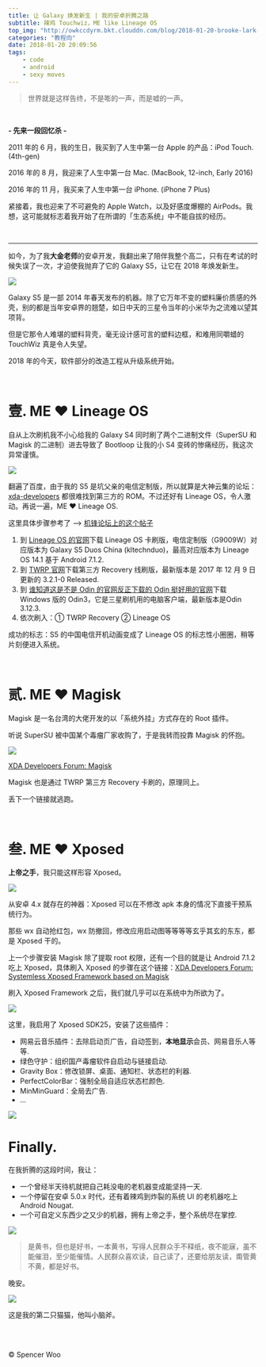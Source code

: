 ```yaml
---
title: 让 Galaxy 焕发新生 | 我的安卓折腾之路
subtitle: 辣鸡 Touchwiz，ME like Lineage OS
top_img: "http://owkccdyrm.bkt.clouddn.com/blog/2018-01-20-brooke-lark-3855071.jpg"
categories: "教程向"
date: 2018-01-20 20:09:56
tags:
    - code
    - android
    - sexy moves
---
```


> 世界就是这样告终，不是嘭的一声，而是嘘的一声。

<br>

**- 先来一段回忆杀 -**

2011 年的 6 月，我的生日，我买到了人生中第一台 Apple 的产品：iPod Touch. (4th-gen)

2016 年的 8 月，我迎来了人生中第一台 Mac. (MacBook, 12-inch, Early 2016)

2016 年的 11 月，我买来了人生中第一台 iPhone. (iPhone 7 Plus)

紧接着，我也迎来了不可避免的 Apple Watch，以及好感度爆棚的 AirPods。我想，这可能就标志着我开始了在所谓的「生态系统」中不能自拔的经历。

<br>

---

如今，为了我**大金老师**的安卓开发，我翻出来了陪伴我整个高二，只有在考试的时候失误了一次，才迫使我抛弃了它的 Galaxy S5，让它在 2018 年焕发新生。

![](http://owkccdyrm.bkt.clouddn.com/blog/2018-01-20-S5.JPG)

Galaxy S5 是一部 2014 年春天发布的机器。除了它万年不变的塑料廉价质感的外壳，别的都是当年安卓界的翘楚，如日中天的三星令当年的小米华为之流难以望其项背。

但是它那令人难堪的塑料背壳，毫无设计感可言的塑料边框，和难用同嚼蜡的 TouchWiz 真是令人失望。

2018 年的今天，软件部分的改造工程从升级系统开始。

<br>

# 壹. ME :heart: Lineage OS

自从上次刷机我不小心给我的 Galaxy S4 同时刷了两个二进制文件（SuperSU 和 Magisk 的二进制）进去导致了 Bootloop 让我的小 S4 变砖的惨痛经历，我这次异常谨慎。

![](http://owkccdyrm.bkt.clouddn.com/blog/2018-01-20-S5_WholeView.JPG)

翻遍了百度，由于我的 S5 是坑父亲的电信定制版，所以就算是大神云集的论坛：[xda-developers](http://www.xda-developers.com) 都很难找到第三方的 ROM。不过还好有 Lineage OS，令人激动。再说一遍，ME :heart: Lineage OS.

这里具体步骤参考了 —> [机锋论坛上的这个帖子](http://bbs.gfan.com/forum.php?mod=viewthread&tid=9153633)

1. 到  [Lineage OS 的官网](http://www.lineageosdownloads.com/lineage-os-rom-downloads-build-status)下载 Lineage OS 卡刷版，电信定制版（G9009W）对应版本为 Galaxy S5 Duos China (kltechnduo)，最高对应版本为 Lineage OS 14.1 基于 Android 7.1.2.
2. 到 [TWRP 官网](http://twrp.me)下载第三方 Recovery 线刷版，最新版本是 2017 年 12 月 9 日更新的 3.2.1-0 Released.
3. 到 [谁知道这是不是 Odin 的官网反正下载的 Odin 挺好用的官网](http://odindownload.com)下载 Windows 版的 Odin3，它是三星刷机用的电脑客户端，最新版本是Odin 3.12.3.
4. 依次刷入：① TWRP Recovery ② Lineage OS

成功的标志：S5 的中国电信开机动画变成了 Lineage OS 的标志性小圈圈，稍等片刻便进入系统。

<br>

# 贰. ME :heart: Magisk

Magisk 是一名台湾的大佬开发的以「系统外挂」方式存在的 Root 插件。

听说 SuperSU 被中国某个毒瘤厂家收购了，于是我转而投靠 Magisk 的怀抱。

![](http://owkccdyrm.bkt.clouddn.com/blog/2018-01-20-S5_SystemInfo.JPG)

[XDA Developers Forum: Magisk](http://forum.xda-developers.com/apps/magisk)

Magisk 也是通过 TWRP 第三方 Recovery 卡刷的，原理同上。

丢下一个链接就逃跑。

<br>

# 叁. ME :heart: Xposed

**上帝之手**，我只能这样形容 Xposed。

![](http://owkccdyrm.bkt.clouddn.com/blog/2018-01-20-S5-xposed-magisk.jpg)

从安卓 4.x 就存在的神器：Xposed 可以在不修改 apk 本身的情况下直接干预系统行为。

那些 wx 自动抢红包，wx 防撤回，修改应用启动图等等等等玄乎其玄的东东，都是 Xposed 干的。

上一个步骤安装 Magisk 除了提取 root 权限，还有一个目的就是让 Android 7.1.2 吃上 Xposed，具体刷入 Xposed 的步骤在这个链接：[XDA Developers Forum: Systemless Xposed Framework based on Magisk](http://forum.xda-developers.com/xposed/unofficial-systemless-xposed-t3388268)

刷入 Xposed Framework 之后，我们就几乎可以在系统中为所欲为了。

![](http://owkccdyrm.bkt.clouddn.com/blog/2018-01-20-S5_Xposed_NeteaseMusic.JPG)

这里，我启用了 Xposed SDK25，安装了这些插件：

- 网易云音乐插件：去除启动页广告，自动签到，**本地显示**会员、网易音乐人等等.
- 绿色守护：组织国产毒瘤软件自启动与链接启动.
- Gravity Box：修改锁屏、桌面、通知栏、状态栏的利器.
- PerfectColorBar：强制全局自适应状态栏颜色.
- MinMinGuard：全局去广告.
- ...

![](http://owkccdyrm.bkt.clouddn.com/blog/2018-01-20-xposed%20framework.jpg)

# Finally.

在我折腾的这段时间，我让：

- 一个曾经半天待机就把自己耗没电的老机器变成能坚持一天.
- 一个停留在安卓 5.0.x 时代，还有着辣鸡到炸裂的系统 UI 的老机器吃上 Android Nougat.
- 一个可自定义东西少之又少的机器，拥有上帝之手，整个系统尽在掌控.

![](http://owkccdyrm.bkt.clouddn.com/blog/2018-01-20-battery-drain.jpg)

> 是黄书，但也是好书，一本黄书，写得人民群众手不释纸，夜不能寐，虽不能催泪，至少能催情。人民群众喜欢读，自己读了，还要给朋友读，甭管黄不黄，都是好书。

晚安。

![](http://owkccdyrm.bkt.clouddn.com/blog/2018-01-20-ECD88335-584A-41CE-B44C-E0BC365BC5BF.JPG)

这是我的第二只猫猫，他叫小脑斧。

<br>

<br>

© Spencer Woo
